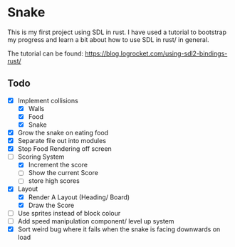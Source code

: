 # Snake 

This is my first project using SDL in rust. I have used a tutorial to bootstrap my  progress and learn a bit about how to use SDL in rust/ in general. 

The tutorial can be found: https://blog.logrocket.com/using-sdl2-bindings-rust/

## Todo 

- [X] Implement collisions 
  - [X] Walls 
  - [X] Food 
  - [X] Snake 
- [X] Grow the snake on eating food 
- [X] Separate file out into modules 
- [X] Stop Food Rendering off screen
- [ ] Scoring System 
  - [X] Increment the score 
  - [ ] Show the current Score
  - [ ] store high scores
- [X] Layout 
  - [X] Render A Layout (Heading/ Board)
  - [X] Draw the Score
- [ ] Use sprites instead of block colour 
- [ ] Add speed manipulation component/ level up system 
- [X] Sort weird bug where it fails when the snake is facing downwards on load
